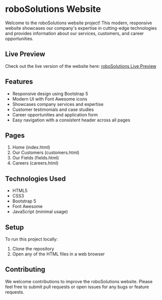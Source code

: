 # roboSolutions Website

Welcome to the roboSolutions website project! This modern, responsive website showcases our company's expertise in cutting-edge technologies and provides information about our services, customers, and career opportunities.

## Live Preview

Check out the live version of the website here: [roboSolutions Live Preview](https://mihirtailor.github.io/bootcamp/module_assessment/career_website/)

## Features

- Responsive design using Bootstrap 5
- Modern UI with Font Awesome icons
- Showcases company services and expertise
- Customer testimonials and case studies
- Career opportunities and application form
- Easy navigation with a consistent header across all pages

## Pages

1. Home (index.html)
2. Our Customers (customers.html)
3. Our Fields (fields.html)
4. Careers (careers.html)

## Technologies Used

- HTML5
- CSS3
- Bootstrap 5
- Font Awesome
- JavaScript (minimal usage)

## Setup

To run this project locally:

1. Clone the repository
2. Open any of the HTML files in a web browser

## Contributing

We welcome contributions to improve the roboSolutions website. Please feel free to submit pull requests or open issues for any bugs or feature requests.
